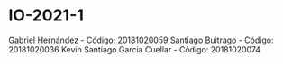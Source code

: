 # IO-2021-1

Gabriel Hernández - Código: 20181020059
Santiago Buitrago - Código: 20181020036
Kevin Santiago Garcia Cuellar - Código: 20181020074
